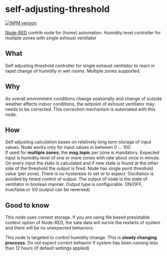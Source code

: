 # self-adjusting-threshold
[![NPM version][npm-image]][npm-url]

[npm-image]: http://img.shields.io/npm/v/node-red-contrib-self-adjusting-threshold.svg
[npm-url]: https://npmjs.org/package/node-red-contrib-self-adjusting-threshold

[Node-RED](https://nodered.org/) contrib node for (home) automation. Humidity level controller for multiple zones with single exhoust ventilator

## What
Self adjusting threshold controller for single exhaust ventilator to react in rapid change of humidity in wet rooms. Multiple zones supported.

## Why
As overall environment conditions change seasonally and change of outside weather affects indoor conditions, the setpoint of exhoust ventilator may needs to be corrected. This correction mechanism is automated with this node. 

## How
Self adjusting calculation bases on relatively long term storage of input values.
Node works only for input values in between 0 ... 100  
If used for **multiple zones**, the **msg.topic** per zone is mandatory. 
Expected input is humidity level of one or more zones with rate about once in minute.
On every input the state is calculated and if new state is found at the other side of the threshold the output is fired. 
Node has single point threshold value (per zone). There is no hysteresis to set or to expect. Oscillation is avoided by timed control of output. 
The output of node is the state of ventilator in boolean manner. Output type is configurable. ON/OFF, true/false or 1/0 (output can be reversed)

## Good to know
This node uses context storage. If you are using file based presistable context option of Node-RED, the sate data will survie the restarts of system and there will be no unexpected behaviors. 

This node is targeted to control humidity change. This is **slowly changing proccess**. Do not expect correct behavior if system has been running less than 12 hours (if default settings applied)


